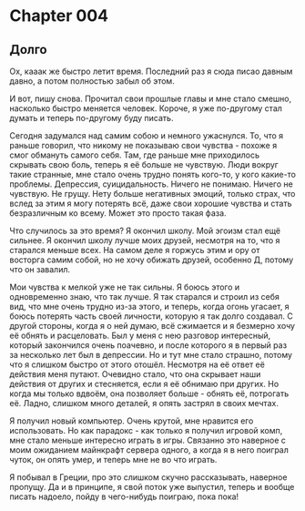# Chapter 004

## Долго

Ох, кааак же быстро летит время.
Последний раз я сюда писао давным давно,
а потом полностью забыл об этом.

И вот, пишу снова. Прочитал свои прошлые
главы и мне стало смешно, насколько быстро
меняется человек. Короче, я уже по-другому
стал думать и теперь по-другому буду
писать.

Сегодня задумался над самим собою и
немного ужаснулся. То, что я раньше
говорил, что никому не показываю свои
чувства - похоже я смог обмануть самого
себя. Там, где раньше мне приходилось
скрывать свою боль, теперь я её больше не
чувствую. Люди вокруг такие странные,
мне стало очень трудно понять кого-то,
у кого какие-то проблемы. Депрессия,
суицидальность. Ничего не понимаю.
Ничего не чувствую. Не грущу. Нету больше
негативных эмоций, только страх,
что вслед за этим я могу потерять всё,
даже свои хорошие чувства и стать
безразличным ко всему. Может это просто
такая фаза.

Что случилось за это время? Я окончил
школу. Мой эгоизм стал ещё сильнее.
Я окончил школу лучше моих друзей,
несмотря на то, что я старался меньше
всех. На самом деле я горжусь этим и ору
от восторга самим собой, но не хочу
обижать друзей, особенно Д, потому что
он завалил.

Мои чувства к мелкой уже не так сильны.
Я боюсь этого и одновременно знаю, что так
лучше. Я так старался и строил из себя 
вид, что мне очень трудно из-за этого,
и теперь, когда огонь угасает, я боюсь
потерять часть своей личности, которую
я так долго создавал. С другой стороны,
когда я о ней думаю, всё сжимается и я
безмерно хочу её обнять и расцеловать.
Был у меня с нею разговор интересный,
который закончился очень поачевно,
и после которого я в первый раз за
несколько лет был в депрессии. Но и тут
мне стало страшно, потому что я слишком
быстро от этого отошёл. Несмотря на её
ответ её действия меня путают. Очевидно
стало, что она скрывает наши действия 
от других и стесняется, если я её обнимаю
при других. Но когда мы только вдвоём,
она позволяет больше - обнять её,
потрогать её. Ладно, слишком много
деталей, я опять застрял в своих мечтах.

Я получил новый компьютер. Очень крутой,
мне нравится его использовать. Но как
парадокс - как только я получил игровой
комп, мне стало меньше интересно играть
в игры. Связанно это наверное с моим
ожиданием майнкрафт сервера одного,
а когда я в него поиграл чуток, он опять
умер, и теперь мне не во что играть.

Я побывал в Греции, про это слишком скучно
рассказывать, наверное пропущу. Да и
в принципе, я свой поток уже выпустил,
теперь и вообще писать надоело, пойду
в чего-нибудь поиграю, пока пока!
